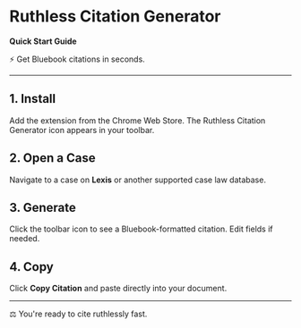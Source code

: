 # Ruthless Citation Generator  
**Quick Start Guide**  

⚡ Get Bluebook citations in seconds.  

---  

## 1. Install  
Add the extension from the Chrome Web Store. The Ruthless Citation Generator icon appears in your toolbar.  

## 2. Open a Case  
Navigate to a case on **Lexis** or another supported case law database.  

## 3. Generate  
Click the toolbar icon to see a Bluebook-formatted citation. Edit fields if needed.  

## 4. Copy  
Click **Copy Citation** and paste directly into your document.  

---  

⚖️ You're ready to cite ruthlessly fast.  
